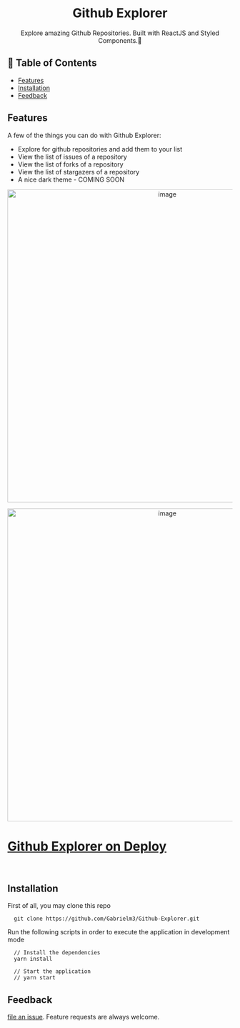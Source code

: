 <h1 align="center">Github Explorer</h1>


<p align="center"> Explore amazing Github Repositories. Built with ReactJS and Styled Components.🚀 </p>


## 📖 Table of Contents

- [Features](#features)
- [Installation](#installation)
- [Feedback](#feedback)

## Features

A few of the things you can do with Github Explorer:

* Explore for github repositories and add them to your list
* View the list of issues of a repository
* View the list of forks of a repository
* View the list of stargazers of a repository
* A nice dark theme - COMING SOON

<p align="center">
  <img src="https://i.ibb.co/qYx0w4T/image.png" alt="image" border="0" width=700>
</p>

<p align="center">
  <img src="https://i.ibb.co/xHXSszB/image.png" alt="image" border="0" width=700>
</p>

 # [Github Explorer on Deploy](https://githubxplorer.herokuapp.com/) 
 
 
<br>

## Installation

First of all, you may clone this repo 

```
  git clone https://github.com/Gabrielm3/Github-Explorer.git
```

Run the following scripts in order to execute the application in development mode 

```
  // Install the dependencies
  yarn install
  
  // Start the application
  // yarn start
```

## Feedback
[file an issue](https://github.com/Gabrielm3/Github-Explorer/issues/new). Feature requests are always welcome.

